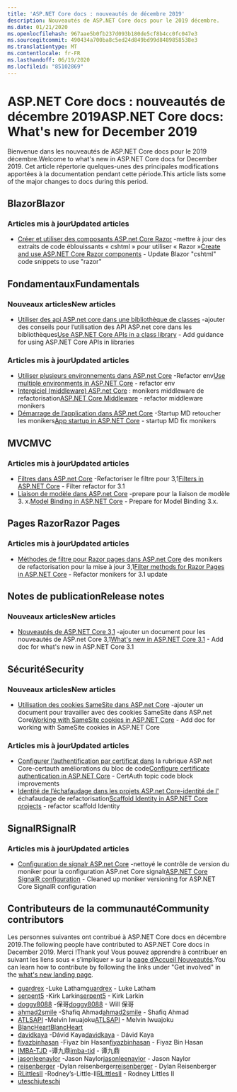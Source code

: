 ```yaml
---
title: 'ASP.NET Core docs : nouveautés de décembre 2019'
description: Nouveautés de ASP.NET Core docs pour le 2019 décembre.
ms.date: 01/21/2020
ms.openlocfilehash: 967aae5b0fb237d093b180de5cf8b4cc0fc047e3
ms.sourcegitcommit: 490434a700ba8c5ed24d849bd99d8489858538e3
ms.translationtype: MT
ms.contentlocale: fr-FR
ms.lasthandoff: 06/19/2020
ms.locfileid: "85102869"
---
```

# <a name="aspnet-core-docs-whats-new-for-december-2019"></a><span data-ttu-id="8a38a-103">ASP.NET Core docs : nouveautés de décembre 2019</span><span class="sxs-lookup"><span data-stu-id="8a38a-103">ASP.NET Core docs: What's new for December 2019</span></span>

<span data-ttu-id="8a38a-104">Bienvenue dans les nouveautés de ASP.NET Core docs pour le 2019 décembre.</span><span class="sxs-lookup"><span data-stu-id="8a38a-104">Welcome to what's new in ASP.NET Core docs for December 2019.</span></span> <span data-ttu-id="8a38a-105">Cet article répertorie quelques-unes des principales modifications apportées à la documentation pendant cette période.</span><span class="sxs-lookup"><span data-stu-id="8a38a-105">This article lists some of the major changes to docs during this period.</span></span>

## <a name="blazor"></a><span data-ttu-id="8a38a-106">Blazor</span><span class="sxs-lookup"><span data-stu-id="8a38a-106">Blazor</span></span>

### <a name="updated-articles"></a><span data-ttu-id="8a38a-107">Articles mis à jour</span><span class="sxs-lookup"><span data-stu-id="8a38a-107">Updated articles</span></span>

- <span data-ttu-id="8a38a-108">[Créer et utiliser des composants ASP.net Core Razor](../blazor/components/index.md) -mettre à jour des extraits de code éblouissants « cshtml » pour utiliser « Razor »</span><span class="sxs-lookup"><span data-stu-id="8a38a-108">[Create and use ASP.NET Core Razor components](../blazor/components/index.md) - Update Blazor "cshtml" code snippets to use "razor"</span></span>

## <a name="fundamentals"></a><span data-ttu-id="8a38a-109">Fondamentaux</span><span class="sxs-lookup"><span data-stu-id="8a38a-109">Fundamentals</span></span>

### <a name="new-articles"></a><span data-ttu-id="8a38a-110">Nouveaux articles</span><span class="sxs-lookup"><span data-stu-id="8a38a-110">New articles</span></span>

- <span data-ttu-id="8a38a-111">[Utiliser des api ASP.net core dans une bibliothèque de classes](../fundamentals/target-aspnetcore.md) -ajouter des conseils pour l’utilisation des API ASP.net core dans les bibliothèques</span><span class="sxs-lookup"><span data-stu-id="8a38a-111">[Use ASP.NET Core APIs in a class library](../fundamentals/target-aspnetcore.md) - Add guidance for using ASP.NET Core APIs in libraries</span></span>

### <a name="updated-articles"></a><span data-ttu-id="8a38a-112">Articles mis à jour</span><span class="sxs-lookup"><span data-stu-id="8a38a-112">Updated articles</span></span>

- <span data-ttu-id="8a38a-113">[Utiliser plusieurs environnements dans ASP.net Core](../fundamentals/environments.md) -Refactor env</span><span class="sxs-lookup"><span data-stu-id="8a38a-113">[Use multiple environments in ASP.NET Core](../fundamentals/environments.md) - refactor env</span></span>
- <span data-ttu-id="8a38a-114">[Intergiciel (middleware) ASP.net Core](../fundamentals/middleware/index.md) : monikers middleware de refactorisation</span><span class="sxs-lookup"><span data-stu-id="8a38a-114">[ASP.NET Core Middleware](../fundamentals/middleware/index.md) - refactor middleware monikers</span></span>
- <span data-ttu-id="8a38a-115">[Démarrage de l’application dans ASP.net Core](../fundamentals/startup.md) -Startup MD retoucher les monikers</span><span class="sxs-lookup"><span data-stu-id="8a38a-115">[App startup in ASP.NET Core](../fundamentals/startup.md) - startup MD fix monikers</span></span>

## <a name="mvc"></a><span data-ttu-id="8a38a-116">MVC</span><span class="sxs-lookup"><span data-stu-id="8a38a-116">MVC</span></span>

### <a name="updated-articles"></a><span data-ttu-id="8a38a-117">Articles mis à jour</span><span class="sxs-lookup"><span data-stu-id="8a38a-117">Updated articles</span></span>

- <span data-ttu-id="8a38a-118">[Filtres dans ASP.net Core](../mvc/controllers/filters.md) -Refactoriser le filtre pour 3,1</span><span class="sxs-lookup"><span data-stu-id="8a38a-118">[Filters in ASP.NET Core](../mvc/controllers/filters.md) - Filter refactor for 3.1</span></span>
- <span data-ttu-id="8a38a-119">[Liaison de modèle dans ASP.net Core](../mvc/models/model-binding.md) -prepare pour la liaison de modèle 3. x.</span><span class="sxs-lookup"><span data-stu-id="8a38a-119">[Model Binding in ASP.NET Core](../mvc/models/model-binding.md) - Prepare for Model Binding 3.x.</span></span>

## <a name="razor-pages"></a><span data-ttu-id="8a38a-120">Pages Razor</span><span class="sxs-lookup"><span data-stu-id="8a38a-120">Razor Pages</span></span>

### <a name="updated-articles"></a><span data-ttu-id="8a38a-121">Articles mis à jour</span><span class="sxs-lookup"><span data-stu-id="8a38a-121">Updated articles</span></span>

- <span data-ttu-id="8a38a-122">[Méthodes de filtre pour Razor pages dans ASP.net Core](../razor-pages/filter.md) des monikers de refactorisation pour la mise à jour 3,1</span><span class="sxs-lookup"><span data-stu-id="8a38a-122">[Filter methods for Razor Pages in ASP.NET Core](../razor-pages/filter.md) - Refactor monikers for 3.1 update</span></span>

## <a name="release-notes"></a><span data-ttu-id="8a38a-123">Notes de publication</span><span class="sxs-lookup"><span data-stu-id="8a38a-123">Release notes</span></span>

### <a name="new-articles"></a><span data-ttu-id="8a38a-124">Nouveaux articles</span><span class="sxs-lookup"><span data-stu-id="8a38a-124">New articles</span></span>

- <span data-ttu-id="8a38a-125">[Nouveautés de ASP.NET Core 3,1](../release-notes/aspnetcore-3.1.md) -ajouter un document pour les nouveautés de ASP.net Core 3,1</span><span class="sxs-lookup"><span data-stu-id="8a38a-125">[What's new in ASP.NET Core 3.1](../release-notes/aspnetcore-3.1.md) - Add doc for what's new in ASP.NET Core 3.1</span></span>

## <a name="security"></a><span data-ttu-id="8a38a-126">Sécurité</span><span class="sxs-lookup"><span data-stu-id="8a38a-126">Security</span></span>

### <a name="new-articles"></a><span data-ttu-id="8a38a-127">Nouveaux articles</span><span class="sxs-lookup"><span data-stu-id="8a38a-127">New articles</span></span>

- <span data-ttu-id="8a38a-128">[Utilisation des cookies SameSite dans ASP.net Core](../security/samesite.md) -ajouter un document pour travailler avec des cookies SameSite dans ASP.net Core</span><span class="sxs-lookup"><span data-stu-id="8a38a-128">[Working with SameSite cookies in ASP.NET Core](../security/samesite.md) - Add doc for working with SameSite cookies in ASP.NET Core</span></span>

### <a name="updated-articles"></a><span data-ttu-id="8a38a-129">Articles mis à jour</span><span class="sxs-lookup"><span data-stu-id="8a38a-129">Updated articles</span></span>

- <span data-ttu-id="8a38a-130">[Configurer l’authentification par certificat dans](../security/authentication/certauth.md) la rubrique ASP.net Core-certauth améliorations du bloc de code</span><span class="sxs-lookup"><span data-stu-id="8a38a-130">[Configure certificate authentication in ASP.NET Core](../security/authentication/certauth.md) - CertAuth topic code block improvements</span></span>
- <span data-ttu-id="8a38a-131">[Identité de l’échafaudage dans les projets ASP.net Core-identité de l'](../security/authentication/scaffold-identity.md) échafaudage de refactorisation</span><span class="sxs-lookup"><span data-stu-id="8a38a-131">[Scaffold Identity in ASP.NET Core projects](../security/authentication/scaffold-identity.md) - refactor scaffold Identity</span></span>

## <a name="signalr"></a><span data-ttu-id="8a38a-132">SignalR</span><span class="sxs-lookup"><span data-stu-id="8a38a-132">SignalR</span></span>

### <a name="updated-articles"></a><span data-ttu-id="8a38a-133">Articles mis à jour</span><span class="sxs-lookup"><span data-stu-id="8a38a-133">Updated articles</span></span>

- <span data-ttu-id="8a38a-134">[Configuration de signalr ASP.net Core](../signalr/configuration.md) -nettoyé le contrôle de version du moniker pour la configuration ASP.net Core signalr</span><span class="sxs-lookup"><span data-stu-id="8a38a-134">[ASP.NET Core SignalR configuration](../signalr/configuration.md) - Cleaned up moniker versioning for ASP.NET Core SignalR configuration</span></span>

## <a name="community-contributors"></a><span data-ttu-id="8a38a-135">Contributeurs de la communauté</span><span class="sxs-lookup"><span data-stu-id="8a38a-135">Community contributors</span></span>

<span data-ttu-id="8a38a-136">Les personnes suivantes ont contribué à ASP.NET Core docs en décembre 2019.</span><span class="sxs-lookup"><span data-stu-id="8a38a-136">The following people have contributed to ASP.NET Core docs in December 2019.</span></span> <span data-ttu-id="8a38a-137">Merci !</span><span class="sxs-lookup"><span data-stu-id="8a38a-137">Thank you!</span></span> <span data-ttu-id="8a38a-138">Vous pouvez apprendre à contribuer en suivant les liens sous « s’impliquer » sur la [page d’Accueil Nouveautés](index.yml).</span><span class="sxs-lookup"><span data-stu-id="8a38a-138">You can learn how to contribute by following the links under "Get involved" in the [what's new landing page](index.yml).</span></span>

- <span data-ttu-id="8a38a-139">[guardrex](https://github.com/guardrex) -Luke Latham</span><span class="sxs-lookup"><span data-stu-id="8a38a-139">[guardrex](https://github.com/guardrex) - Luke Latham</span></span>
- <span data-ttu-id="8a38a-140">[serpent5](https://github.com/serpent5) -Kirk Larkin</span><span class="sxs-lookup"><span data-stu-id="8a38a-140">[serpent5](https://github.com/serpent5) - Kirk Larkin</span></span>
- <span data-ttu-id="8a38a-141">[doggy8088](https://github.com/doggy8088) -保哥</span><span class="sxs-lookup"><span data-stu-id="8a38a-141">[doggy8088](https://github.com/doggy8088) - Will 保哥</span></span>
- <span data-ttu-id="8a38a-142">[ahmad2smile](https://github.com/ahmad2smile) -Shafiq Ahmad</span><span class="sxs-lookup"><span data-stu-id="8a38a-142">[ahmad2smile](https://github.com/ahmad2smile) - Shafiq Ahmad</span></span>
- <span data-ttu-id="8a38a-143">[ATLSAPI](https://github.com/ATLSAPI) -Melvin Iwuajoku</span><span class="sxs-lookup"><span data-stu-id="8a38a-143">[ATLSAPI](https://github.com/ATLSAPI) - Melvin Iwuajoku</span></span>
- [<span data-ttu-id="8a38a-144">BlancHeart</span><span class="sxs-lookup"><span data-stu-id="8a38a-144">BlancHeart</span></span>](https://github.com/BlancHeart) 
- <span data-ttu-id="8a38a-145">[davidkaya](https://github.com/davidkaya) -Dávid Kaya</span><span class="sxs-lookup"><span data-stu-id="8a38a-145">[davidkaya](https://github.com/davidkaya) - Dávid Kaya</span></span>
- <span data-ttu-id="8a38a-146">[fiyazbinhasan](https://github.com/fiyazbinhasan) -Fiyaz bin Hasan</span><span class="sxs-lookup"><span data-stu-id="8a38a-146">[fiyazbinhasan](https://github.com/fiyazbinhasan) - Fiyaz Bin Hasan</span></span>
- <span data-ttu-id="8a38a-147">[IMBA-TJD](https://github.com/imba-tjd) -谭九鼎</span><span class="sxs-lookup"><span data-stu-id="8a38a-147">[imba-tjd](https://github.com/imba-tjd) - 谭九鼎</span></span>
- <span data-ttu-id="8a38a-148">[jasonleenaylor](https://github.com/jasonleenaylor) -Jason Naylor</span><span class="sxs-lookup"><span data-stu-id="8a38a-148">[jasonleenaylor](https://github.com/jasonleenaylor) - Jason Naylor</span></span>
- <span data-ttu-id="8a38a-149">[reisenberger](https://github.com/reisenberger) -Dylan reisenberger</span><span class="sxs-lookup"><span data-stu-id="8a38a-149">[reisenberger](https://github.com/reisenberger) - Dylan Reisenberger</span></span>
- <span data-ttu-id="8a38a-150">[RLittlesII](https://github.com/RLittlesII) -Rodney’s-Little-II</span><span class="sxs-lookup"><span data-stu-id="8a38a-150">[RLittlesII](https://github.com/RLittlesII) - Rodney Littles II</span></span>
- [<span data-ttu-id="8a38a-151">uteschj</span><span class="sxs-lookup"><span data-stu-id="8a38a-151">uteschj</span></span>](https://github.com/uteschj) 
